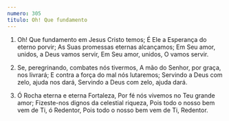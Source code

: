 ```yaml
---
numero: 305
titulo: Oh! Que fundamento
---
```

1. Oh! Que fundamento em Jesus Cristo temos;
É Ele a Esperança do eterno porvir;
As Suas promessas eternas alcançamos;
Em Seu amor, unidos, a Deus vamos servir,
Em Seu amor, unidos, O vamos servir.

2. Se, peregrinando, combates nós tivermos,
A mão do Senhor, por graça, nos livrará;
E contra a força do mal nós lutaremos;
Servindo a Deus com zelo, ajuda nos dará,
Servindo a Deus com zelo, ajuda dará.

3. Ó Rocha eterna e eterna Fortaleza,
Por fé nós vivemos no Teu grande amor;
Fizeste-nos dignos da celestial riqueza,
Pois todo o nosso bem vem de Ti, ó Redentor,
Pois todo o nosso bem vem de Ti, Redentor.
